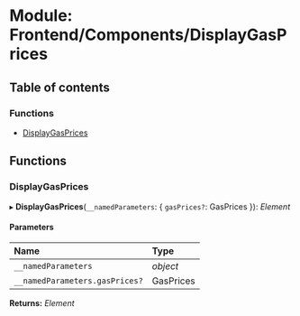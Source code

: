 # Module: Frontend/Components/DisplayGasPrices

## Table of contents

### Functions

- [DisplayGasPrices](frontend_components_displaygasprices.md#displaygasprices)

## Functions

### DisplayGasPrices

▸ **DisplayGasPrices**(`__namedParameters`: { `gasPrices?`: GasPrices }): _Element_

#### Parameters

| Name                           | Type      |
| :----------------------------- | :-------- |
| `__namedParameters`            | _object_  |
| `__namedParameters.gasPrices?` | GasPrices |

**Returns:** _Element_
